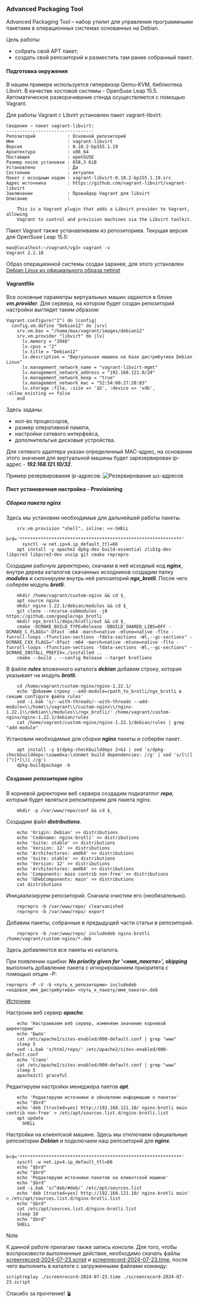 ### Advanced Packaging Tool
Advanced Packaging Tool – набор утилит для управления программными пакетами в операционных системах основанных на Debian.

Цель работы:
  - собрать свой APT пакет;
  - cоздать свой репозиторий и разместить там ранее собранный пакет.

#### Подготовка окружения
В нашем примере используется гипервизор Qemu-KVM, библиотека Libvirt. В качестве хостовой системы - OpenSuse Leap 15.5. Автоматическое разворачивание стенда осуществляется с помощью Vagrant.

Для работы Vagrant с Libvirt установлен пакет vagrant-libvirt:
```
Сведения — пакет vagrant-libvirt:
---------------------------------
Репозиторий            : Основной репозиторий
Имя                    : vagrant-libvirt
Версия                 : 0.10.2-bp155.1.19
Архитектура            : x86_64
Поставщик              : openSUSE
Размер после установки : 658,3 KiB
Установлено            : Да
Состояние              : актуален
Пакет с исходным кодом : vagrant-libvirt-0.10.2-bp155.1.19.src
Адрес источника        : https://github.com/vagrant-libvirt/vagrant-libvirt
Заключение             : Провайдер Vagrant для libvirt
Описание               : 

    This is a Vagrant plugin that adds a Libvirt provider to Vagrant, allowing
    Vagrant to control and provision machines via the Libvirt toolkit.
```
Пакет Vagrant также устанавливаем из репозиториев. Текущая версия для OpenSuse Leap 15.5:
```
max@localhost:~/vagrant/vg3> vagrant -v
Vagrant 2.2.18
```
Образ операционной системы создан заранее, для этого установлен [Debian Linux из официального образа netinst](https://www.debian.org/distrib/netinst)

#### Vagrantfile
Все основные параметры виртуальных машин задаются в блоке ***vm.provider***. Для сервера, на котором будет создан репозиторий настройки выглядят таким образом:
```
Vagrant.configure("2") do |config|
  config.vm.define "Debian12" do |srv|
    srv.vm.box = "/home/max/vagrant/images/debian12"
    srv.vm.provider "libvirt" do |lv|
      lv.memory = "2048"
      lv.cpus = "2"
      lv.title = "Debian12"
      lv.description = "Виртуальная машина на базе дистрибутива Debian Linux"
      lv.management_network_name = "vagrant-libvirt-mgmt"
      lv.management_network_address = "192.168.121.0/24"
      lv.management_network_keep = "true"
      lv.management_network_mac = "52:54:00:27:28:83"
      lv.storage :file, :size => '1G', :device => 'vdb', :allow_existing => false
    end
```
Здесь заданы:
  - кол-во процессоров,
  - размер оперативной памяти,
  - настройки сетевого интерфейса,
  - дополнительгые дисковые устройства.

Для сетевого адаптера указан определенный MAC-адрес, на основании этого значения для виртуальной машины будет зарезервирован ip-адрес - ***192.168.121.10/32***.

Пример резервирования ip-адресов:
![Резервирование шз-адресов](mac.png)

#### Пост установочная настройка - Provisioning

##### Сборка пакета nginx

Здесь мы установим необходимые для дальнейшей работы пакеты.

```
    srv.vm.provision "shell", inline: <<-SHELL
      brd='*************************************************************'
      sysctl -w net.ipv4.ip_default_ttl=66
    apt install -y apache2 dpkg-dev build-essential zlib1g-dev libpcre3 libpcre3-dev unzip git cmake reprepro
```
Создадим рабочую директорию, скачаем в неё исходныё код ***nginx***, внутри дерева каталогов скачанных исходников создадим папку ***modules*** и склонируем внутрь неё репозиторий ***ngx_brotli***. После чего соберём модуль ***brotli***. 

```
    mkdir /home/vagrant/custom-nginx && cd $_
    apt source nginx
    mkdir nginx-1.22.1/debian/modules && cd $_
    git clone --recurse-submodules -j8 https://github.com/google/ngx_brotli
    mkdir ngx_brotli/deps/brotli/out && cd $_
    cmake -DCMAKE_BUILD_TYPE=Release -DBUILD_SHARED_LIBS=OFF -DCMAKE_C_FLAGS="-Ofast -m64 -march=native -mtune=native -flto -funroll-loops -ffunction-sections -fdata-sections -Wl,--gc-sections" -DCMAKE_CXX_FLAGS="-Ofast -m64 -march=native -mtune=native -flto -funroll-loops -ffunction-sections -fdata-sections -Wl,--gc-sections" -DCMAKE_INSTALL_PREFIX=./installed ..
    cmake --build . --config Release --target brotlienc
```
В файле ***rules*** вложенного каталога ***debian*** добавим строку, которая указывает на модуль ***brotli***.

```
    cd /home/vagrant/custom-nginx/nginx-1.22.1/
    echo 'Добавим строку --add-module=/path_to_brotli/ngx_brotli в секцию configure файла rules'
    sed -i.bak 's/--with-threads/--with-threads --add-module=\\/home\\/vagrant\\/custom-nginx\\/nginx-1.22.1\\/debian\\/modules\\/ngx_brotli/' /home/vagrant/custom-nginx/nginx-1.22.1/debian/rules
    cat /home/vagrant/custom-nginx/nginx-1.22.1/debian/rules | grep "add-module"
```
Установим необходимые для сборки ***nginx*** пакеты и соберём пакет.

```
    apt install -y $(dpkg-checkbuilddeps 2>&1 | sed 's/dpkg-checkbuilddeps:\sошибка:\sUnmet build dependencies: //g' | sed 's/[\(][^)]*[\)] //g')
    dpkg-buildpackage -b
```

##### Создание репозитория nginx

В корневой директории веб сервера создадим подкататлог ***repo***, который будет являться репозиторием для пакета nginx.
```
    mkdir -p /var/www/repo/conf && cd $_
```
Создадим файл ***distributions***.
```
    echo 'Origin: Debian' >> distributions
    echo 'Codename: nginx-brotli' >> distributions
    echo 'Suite: stable' >> distributions
    echo 'Version: 12' >> distributions
    echo 'Architectures: amd64' >> distributions
    echo 'Suite: stable' >> distributions
    echo 'Version: 12' >> distributions
    echo 'Architectures: amd64' >> distributions
    echo 'Components: main contrib non-free' >> distributions
    echo 'UDebComponents: main' >> distributions
    cat distributions
```
Инициализируем репозиторий. Сначала очистим его (необязательно).
```
    reprepro -b /var/www/repo/ clearvanished
    reprepro -b /var/www/repo/ export
```
Добавим пакеты, собранные в предыдущей части статьи в репозиторий.
```
    reprepro -b /var/www/repo/ includedeb nginx-brotli /home/vagrant/custom-nginx/*.deb
```
Здесь добавляются все пакеты из каталога. 

При появлении ошибки: ***No priority given for '<имя_пакета>', skipping*** выполнить добавление пакета с игнорированием приоритета с помощью опции -P:
```
reprepro -P -V -b <путь_к_репозиторию> includedeb <кодовое_имя_дистрибутива> <путь_к_пакету/имя_пакета>.deb
```
[Источник](https://wiki.astralinux.ru/pages/viewpage.action?pageId=3277393)

Настроим веб сервер ***apache***.
```
    echo 'Настраиваем веб сервер, изменяем значение корневой директории'
    echo 'Было'
    cat /etc/apache2/sites-enabled/000-default.conf | grep "www"
    sleep 5
    sed -i.bak 's/html/repo/' /etc/apache2/sites-enabled/000-default.conf
    echo 'Стало'
    cat /etc/apache2/sites-enabled/000-default.conf | grep "www"
    sleep 5
    apache2ctl graceful
```
Редактируем настройки менеджера паетов ***apt***.
```
    echo 'Редактируем источники и обновляем информацию о пакетах'
    echo "$brd"
    echo 'deb [trusted=yes] http://192.168.121.10/ nginx-brotli main contrib non-free' > /etc/apt/sources.list.d/nginx-brotli.list
    apt update
      SHELL
```

Настройки на клиентской машине. Здесь мы отключаем официальные репозитории ***Debian*** и подключаем наш репозиторий для ***nginx***.

```
    brd='*************************************************************'
    sysctl -w net.ipv4.ip_default_ttl=66
    echo "$brd"
    echo "$brd"
    echo 'Редактируем источники пакетов на клиентской машине'
    echo "$brd"
    sed -i.bak 's/^deb/#deb/' /etc/apt/sources.list
    echo 'deb [trusted=yes] http://192.168.121.10/ nginx-brotli main' > /etc/apt/sources.list.d/nginx-brotli.list
    echo "$brd"
    cat /etc/apt/sources.list.d/nginx-brotli.list
    sleep 10
    echo "$brd"
    SHELL
```
> [!NOTE]
> К данной работе прилагаю также запись консоли. Для того, чтобы воспроизвести выполненные действия,
> необходимо скачать файлы [screenrecord-2024-07-23.script](screenrecord-2024-07-23.script) и [screenrecord-2024-07-23.time](screenrecord-2024-07-23.time),
> после чего выполнить в каталоге с загруженными файлами команду:

```
scriptreplay ./screenrecord-2024-07-23.time ./screenrecord-2024-07-23.script
```
Спасибо за прочтение! :potted_plant:

